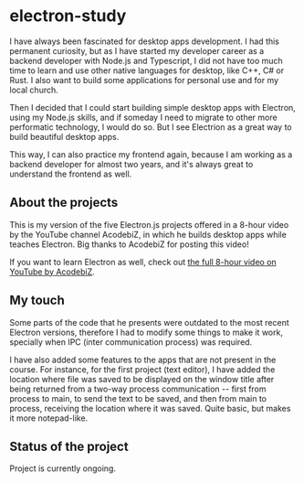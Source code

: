 # electron-study

I have always been fascinated for desktop apps development. I had this permanent curiosity, but as I have started my developer career as a backend developer with Node.js and Typescript, I did not have too much time to learn and use other native languages for desktop, like C++, C# or Rust. I also want to build some applications for personal use and for my local church.

Then I decided that I could start building simple desktop apps with Electron, using my Node.js skills, and if someday I need to migrate to other more performatic technology, I would do so. But I see Electrion as a great way to build beautiful desktop apps.

This way, I can also practice my frontend again, because I am working as a backend developer for almost two years, and it's always great to understand the frontend as well.

## About the projects

This is my version of the five Electron.js projects offered in a 8-hour video by the YouTube channel AcodebiZ, in which he builds desktop apps while teaches Electron. Big thanks to AcodebiZ for posting this video!

If you want to learn Electron as well, check out [the full 8-hour video on YouTube by AcodebiZ](https://www.youtube.com/watch?v=3hqawL0xVxo).

## My touch

Some parts of the code that he presents were outdated to the most recent Electron versions, therefore I had to modify some things to make it work, specially when IPC (inter communication process) was required.

I have also added some features to the apps that are not present in the course. For instance, for the first project (text editor), I have added the location where file was saved to be displayed on the window title after being returned from a two-way process communication -- first from process to main, to send the text to be saved, and then from main to process, receiving the location where it was saved. Quite basic, but makes it more notepad-like.

## Status of the project

Project is currently ongoing.
